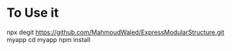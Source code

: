 # To Use it

npx degit https://github.com/MahmoudWaled/ExpressModularStructure.git myapp
cd myapp
npm install

